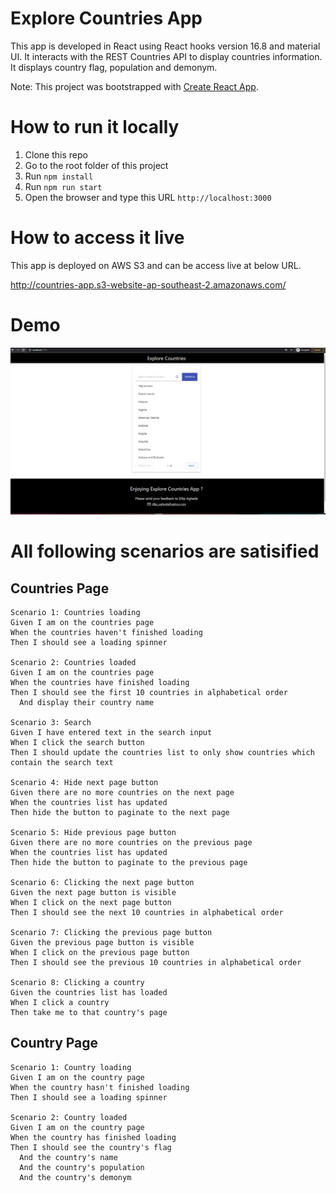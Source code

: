 # Explore Countries App

This app is developed in React using React hooks version 16.8 and material UI. It interacts with the REST Countries API to display countries information. It displays country flag, population and demonym.

Note: 
This project was bootstrapped with [Create React App](https://github.com/facebook/create-react-app).

# How to run it locally

1. Clone this repo
2. Go to the root folder of this project
3. Run `npm install`
4. Run `npm run start`
5. Open the browser and type this URL `http://localhost:3000`

# How to access it live

This app is deployed on AWS S3 and can be access live at below URL.

http://countries-app.s3-website-ap-southeast-2.amazonaws.com/

# Demo
![](https://github.com/dilipagheda/countries-react-app/blob/master/countries_app_demo.gif)

# All following scenarios are satisified
## Countries Page
```
Scenario 1: Countries loading
Given I am on the countries page
When the countries haven't finished loading
Then I should see a loading spinner

Scenario 2: Countries loaded
Given I am on the countries page
When the countries have finished loading
Then I should see the first 10 countries in alphabetical order
  And display their country name

Scenario 3: Search
Given I have entered text in the search input
When I click the search button
Then I should update the countries list to only show countries which contain the search text

Scenario 4: Hide next page button
Given there are no more countries on the next page
When the countries list has updated
Then hide the button to paginate to the next page

Scenario 5: Hide previous page button
Given there are no more countries on the previous page
When the countries list has updated
Then hide the button to paginate to the previous page

Scenario 6: Clicking the next page button
Given the next page button is visible
When I click on the next page button
Then I should see the next 10 countries in alphabetical order

Scenario 7: Clicking the previous page button
Given the previous page button is visible
When I click on the previous page button
Then I should see the previous 10 countries in alphabetical order

Scenario 8: Clicking a country
Given the countries list has loaded
When I click a country
Then take me to that country's page
```

## Country Page
```
Scenario 1: Country loading
Given I am on the country page
When the country hasn't finished loading
Then I should see a loading spinner

Scenario 2: Country loaded
Given I am on the country page
When the country has finished loading
Then I should see the country's flag
  And the country's name
  And the country's population
  And the country's demonym
 ```

